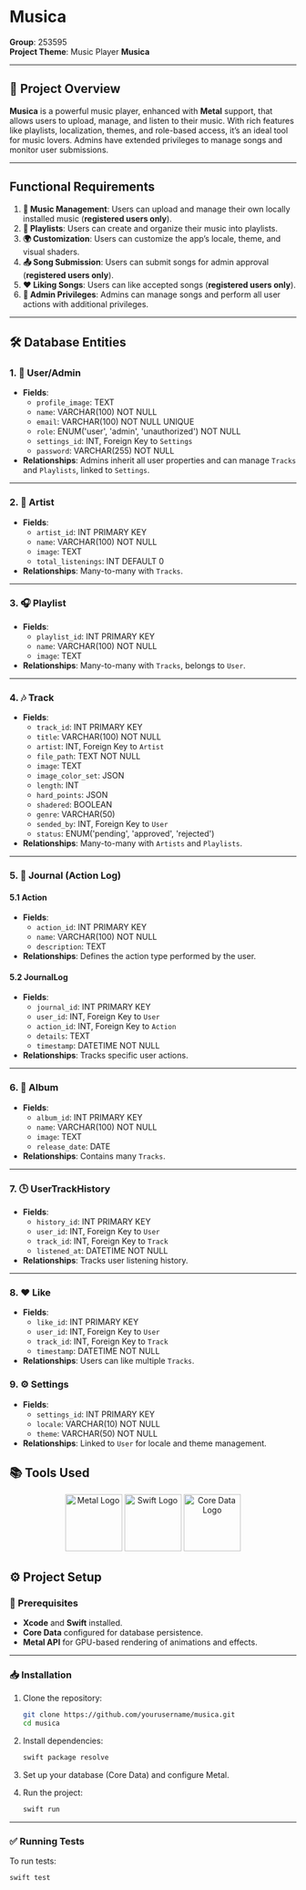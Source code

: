 # Musica 

**Group**: 253595  
**Project Theme**: Music Player **Musica**

---

## 🎯 Project Overview

**Musica** is a powerful music player, enhanced with **Metal** support, that allows users to upload, manage, and listen to their music. With rich features like playlists, localization, themes, and role-based access, it’s an ideal tool for music lovers. Admins have extended privileges to manage songs and monitor user submissions.

---

## Functional Requirements

1. **🎵 Music Management**: Users can upload and manage their own locally installed music (**registered users only**).
2. **📜 Playlists**: Users can create and organize their music into playlists.
3. **🌍 Customization**: Users can customize the app’s locale, theme, and visual shaders.
4. **📤 Song Submission**: Users can submit songs for admin approval (**registered users only**).
5. **❤️ Liking Songs**: Users can like accepted songs (**registered users only**).
6. **🔧 Admin Privileges**: Admins can manage songs and perform all user actions with additional privileges.

---

## 🛠️ Database Entities

### 1. **👤 User/Admin**

- **Fields**:
  - `profile_image`: TEXT
  - `name`: VARCHAR(100) NOT NULL
  - `email`: VARCHAR(100) NOT NULL UNIQUE
  - `role`: ENUM('user', 'admin', 'unauthorized') NOT NULL
  - `settings_id`: INT, Foreign Key to `Settings`
  - `password`: VARCHAR(255) NOT NULL
- **Relationships**: Admins inherit all user properties and can manage `Tracks` and `Playlists`, linked to `Settings`.

---

### 2. **🎤 Artist**

- **Fields**:
  - `artist_id`: INT PRIMARY KEY
  - `name`: VARCHAR(100) NOT NULL
  - `image`: TEXT
  - `total_listenings`: INT DEFAULT 0
- **Relationships**: Many-to-many with `Tracks`.

---

### 3. **🎧 Playlist**

- **Fields**:
  - `playlist_id`: INT PRIMARY KEY
  - `name`: VARCHAR(100) NOT NULL
  - `image`: TEXT
- **Relationships**: Many-to-many with `Tracks`, belongs to `User`.

---

### 4. **🎶 Track**

- **Fields**:
  - `track_id`: INT PRIMARY KEY
  - `title`: VARCHAR(100) NOT NULL
  - `artist`: INT, Foreign Key to `Artist`
  - `file_path`: TEXT NOT NULL
  - `image`: TEXT
  - `image_color_set`: JSON
  - `length`: INT
  - `hard_points`: JSON
  - `shadered`: BOOLEAN
  - `genre`: VARCHAR(50)
  - `sended_by`: INT, Foreign Key to `User`
  - `status`: ENUM('pending', 'approved', 'rejected')
- **Relationships**: Many-to-many with `Artists` and `Playlists`.

---

### 5. **📝 Journal (Action Log)**

#### 5.1 **Action**

- **Fields**:
  - `action_id`: INT PRIMARY KEY
  - `name`: VARCHAR(100) NOT NULL
  - `description`: TEXT
- **Relationships**: Defines the action type performed by the user.

#### 5.2 **JournalLog**

- **Fields**:
  - `journal_id`: INT PRIMARY KEY
  - `user_id`: INT, Foreign Key to `User`
  - `action_id`: INT, Foreign Key to `Action`
  - `details`: TEXT
  - `timestamp`: DATETIME NOT NULL
- **Relationships**: Tracks specific user actions.

---

### 6. **📀 Album**

- **Fields**:
  - `album_id`: INT PRIMARY KEY
  - `name`: VARCHAR(100) NOT NULL
  - `image`: TEXT
  - `release_date`: DATE
- **Relationships**: Contains many `Tracks`.

---

### 7. **🕒 UserTrackHistory**

- **Fields**:
  - `history_id`: INT PRIMARY KEY
  - `user_id`: INT, Foreign Key to `User`
  - `track_id`: INT, Foreign Key to `Track`
  - `listened_at`: DATETIME NOT NULL
- **Relationships**: Tracks user listening history.

---

### 8. **❤️ Like**

- **Fields**:
  - `like_id`: INT PRIMARY KEY
  - `user_id`: INT, Foreign Key to `User`
  - `track_id`: INT, Foreign Key to `Track`
  - `timestamp`: DATETIME NOT NULL
- **Relationships**: Users can like multiple `Tracks`.

### 9. **⚙️ Settings**

- **Fields**:
  - `settings_id`: INT PRIMARY KEY
  - `locale`: VARCHAR(10) NOT NULL
  - `theme`: VARCHAR(50) NOT NULL
- **Relationships**: Linked to `User` for locale and theme management.

## 📚 Tools Used

<p align="center">
  <img src="https://developer.apple.com/assets/elements/icons/metal/metal-96x96_2x.png" alt="Metal Logo" width="100" height="100"/>
  <img src="https://upload.wikimedia.org/wikipedia/commons/9/9d/Swift_logo.svg" alt="Swift Logo" width="100" height="100"/>
  <img src="https://developer.apple.com/assets/elements/icons/core-data/core-data-96x96_2x.png" alt="Core Data Logo" width="100" height="100"/>
</p>


## ⚙️ Project Setup

### 🧰 Prerequisites

- **Xcode** and **Swift** installed.
- **Core Data** configured for database persistence.
- **Metal API** for GPU-based rendering of animations and effects.

---

### 📥 Installation

1. Clone the repository:
    ```bash
    git clone https://github.com/yourusername/musica.git
    cd musica
    ```

2. Install dependencies:
    ```bash
    swift package resolve
    ```

3. Set up your database (Core Data) and configure Metal.

4. Run the project:
    ```bash
    swift run
    ```

---

### ✅ Running Tests

To run tests:
```bash
swift test
